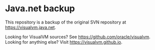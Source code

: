 # Java.net backup

This repository is a backup of the original SVN repository at https://visualvm.java.net.

Looking for VisualVM sources? See https://github.com/oracle/visualvm.  
Looking for anything else? Visit https://visualvm.github.io.  
